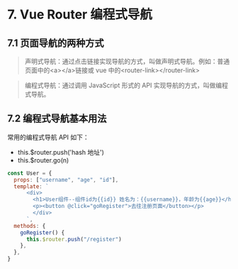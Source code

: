 # 7. Vue Router 编程式导航

## 7.1 页面导航的两种方式

> 声明式导航：通过点击链接实现导航的方式，叫做声明式导航。例如：普通页面中的\<a>\</a>链接或 vue 中的\<router-link>\</router-link>

> 编程式导航：通过调用 JavaScript 形式的 API 实现导航的方式，叫做编程式导航。

## 7.2 编程式导航基本用法

常用的编程式导航 API 如下：

- this.$router.push('hash 地址')
- this.$router.go(n)

```js
const User = {
  props: ["username", "age", "id"],
  template: `
      <div> 
        <h1>User组件--组件id为{{id}} 姓名为：{{username}}，年龄为{{age}}</h1>
        <p><button @click="goRegister">去往注册页面</button></p>
        </div>
      `,
  methods: {
    goRegister() {
      this.$router.push("/register")
    },
  },
}
```
